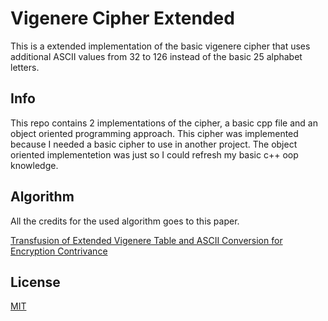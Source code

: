 # Vigenere Cipher Extended

This is a extended implementation of the basic vigenere cipher that uses additional ASCII values from 32 to 126 instead of the basic 25 alphabet letters. 

## Info

This repo contains 2 implementations of the cipher, a basic cpp file and an object oriented programming approach. This cipher was implemented because I needed a basic cipher to use in another project. 
The object oriented implementetion was just so I could refresh my basic c++ oop knowledge.

## Algorithm

All the credits for the used algorithm goes to this paper.

[Transfusion of Extended Vigenere Table and ASCII Conversion for Encryption Contrivance](https://www.researchgate.net/publication/333306221_Transfusion_of_Extended_Vigenere_Table_and_ASCII_Conversion_for_Encryption_Contrivance)




## License
[MIT](https://choosealicense.com/licenses/mit/)
